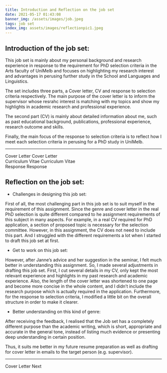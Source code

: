 ```yaml
---
title: Introduction and Reflection on the job set
date: 2021-05-17 01:43:08
banner_img: /assets/images/job.jpeg
tags: job set
index_img: assets/images/reflectionpic1.jpeg
---
```


## Introduction of the job set:

This job set is mainly about my personal background and research experience in response to the requirement for PhD selection criteria in the Arts faculty of UniMelb and focuses on highlighting my research interest and advantages in perusing further study in the School and Languages and Linguistics.

The set includes three parts, a Cover letter, CV and response to selection criteria respectively. The main purpose of the cover letter is to inform the supervisor whose resrahc interest is matching with my topics and show my highlights in academic research and professional experience. 

The second part (CV) is mainly about detailed information about me, such as past educational background, publications, professional experience, research outcome and skills. 

Finally, the main focus of the response to selection criteria is to reflect how I meet each selection criteria in perusing for a PhD study in UniMelb. 

---

<div class="post-prevnext">
    <article class="post-prev col-6">
    </article>
    <article class="post-next col-6">
        <a href="/2021/05/18/cover-letter/" style="text-decoration: none;">
            <span class="hidden-mobile">Cover Letter</span>
            <span class="visible-mobile">Cover Letter</span>
            <i class="iconfont icon-arrowright"></i>
        </a>
    </article>
</div>
<div class="post-prevnext">
    <article class="post-prev col-6">
    </article>
    <article class="post-next col-6">
        <a href="/2021/05/18/cv/" style="text-decoration: none;">
            <span class="hidden-mobile">Curriculum Vitae</span>
            <span class="visible-mobile">Curriculum Vitae</span>
            <i class="iconfont icon-arrowright"></i>
        </a>
    </article>
</div>
<div class="post-prevnext">
    <article class="post-prev col-6">
    </article>
    <article class="post-next col-6">
        <a href="/2021/05/20/response/" style="text-decoration: none;">
            <span class="hidden-mobile">Response</span>
            <span class="visible-mobile">Response</span>
            <i class="iconfont icon-arrowright"></i>
        </a>
    </article>
</div>

## Reflection on the job set:

- Challenges in designing this job set:

First of all, the most challenging part in this job set is to suit myself in the requirement of this assignment. Since the genre and cover letter in the real PhD selection is quite different compared to he assignment requirements of this subject in many aspects. For example, in a real CV required for PhD application, a section of proposed topic is necessary for the selection committee. However, in this assignment, the CV does not need to include this part. And I struggled with the different requirements a lot when I started to draft this job set at first.

- Get to work on this job set:

However, after Janne’s advice and her suggestion in the seminar, I felt much better in understanding this assignment. So, I made several adjustments in drafting this job set. First, I cut several details in my CV, only kept the most relevant experience and highlights in my past research and academic experience. Also, the length of the cover letter was shortened to one page and become more concise in the whole content, and I didn’t include the research purpose which is actually required in the application. Furthermore, for the response to selection criteria, I modified a little bit on the overall structure in order to make it clearer.

- Better understanding on this kind of genre:

After receiving the feedback, I realised that the Job set has a completely different purpose than the academic writing, which is short, appropriate and accurate in the general tone, instead of listing much evidence or presenting deep understanding in certain position.


Thus, it suits me better in my future resume preparation as well as drafting for cover letter in emails to the target person (e.g. supervisor).

---

<div class="post-prevnext">
    <article class="post-prev col-6">
    </article>
    <article class="post-next col-6">
        <a href="/2021/05/18/cover-letter/" style="text-decoration: none;">
            <span class="hidden-mobile">Cover Letter</span>
            <span class="visible-mobile">Next</span>
            <i class="iconfont icon-arrowright"></i>
        </a>
    </article>
</div>
